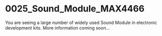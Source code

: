 # 0025_Sound_Module_MAX4466
You are seeing a large number of widely used Sound Module in electronic development kits. More information coming soon...

